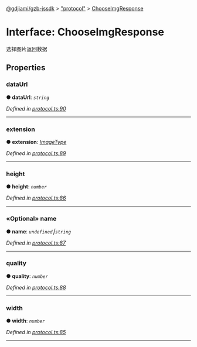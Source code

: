 [@gdjiami/gzb-jssdk](../README.md) > ["protocol"](../modules/_protocol_.md) > [ChooseImgResponse](../interfaces/_protocol_.chooseimgresponse.md)



# Interface: ChooseImgResponse


选择图片返回数据


## Properties
<a id="dataurl"></a>

###  dataUrl

**●  dataUrl**:  *`string`* 

*Defined in [protocol.ts:90](https://github.com/jmopen/gzb-jssdk/blob/c7f8f52/src/protocol.ts#L90)*





___

<a id="extension"></a>

###  extension

**●  extension**:  *[ImageType](../modules/_protocol_.md#imagetype)* 

*Defined in [protocol.ts:89](https://github.com/jmopen/gzb-jssdk/blob/c7f8f52/src/protocol.ts#L89)*





___

<a id="height"></a>

###  height

**●  height**:  *`number`* 

*Defined in [protocol.ts:86](https://github.com/jmopen/gzb-jssdk/blob/c7f8f52/src/protocol.ts#L86)*





___

<a id="name"></a>

### «Optional» name

**●  name**:  *`undefined`⎮`string`* 

*Defined in [protocol.ts:87](https://github.com/jmopen/gzb-jssdk/blob/c7f8f52/src/protocol.ts#L87)*





___

<a id="quality"></a>

###  quality

**●  quality**:  *`number`* 

*Defined in [protocol.ts:88](https://github.com/jmopen/gzb-jssdk/blob/c7f8f52/src/protocol.ts#L88)*





___

<a id="width"></a>

###  width

**●  width**:  *`number`* 

*Defined in [protocol.ts:85](https://github.com/jmopen/gzb-jssdk/blob/c7f8f52/src/protocol.ts#L85)*





___


